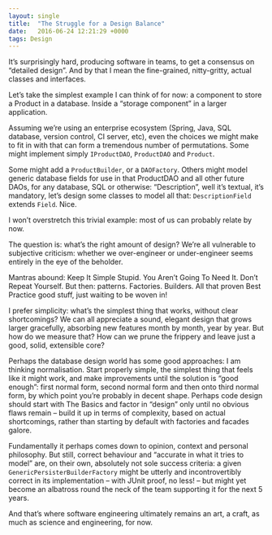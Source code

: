 ```yaml
---
layout: single
title:  "The Struggle for a Design Balance"
date:   2016-06-24 12:21:29 +0000
tags: Design
---
```

It’s surprisingly hard, producing software in teams, to get a consensus on “detailed design”. And by that I mean 
the fine-grained, nitty-gritty, actual classes and interfaces.

Let’s take the simplest example I can think of for now: a component to store a Product in a database. Inside 
a “storage component” in a larger application.

Assuming we’re using an enterprise ecosystem (Spring, Java, SQL database, version control, CI server, etc), even 
the choices we might make to fit in with that can form a tremendous number of permutations. Some might implement 
simply `IProductDAO`, `ProductDAO` and `Product`. 

Some might add a `ProductBuilder`, or a `DAOFactory`. Others might model generic database fields for use in that 
ProductDAO and all other future DAOs, for any database, SQL or otherwise: “Description”, well it’s textual, it’s 
mandatory, let’s design some classes to model all that: `DescriptionField` extends `Field`. Nice.

I won’t overstretch this trivial example: most of us can probably relate by now.

The question is: what’s the right amount of design? We’re all vulnerable to subjective criticism: whether we 
over-engineer or under-engineer seems entirely in the eye of the beholder.

Mantras abound: Keep It Simple Stupid. You Aren’t Going To Need It. Don’t Repeat Yourself. But then: patterns. 
Factories. Builders. All that proven Best Practice good stuff, just waiting to be woven in!

I prefer simplicity: what’s the simplest thing that works, without clear shortcomings? We can all appreciate a 
sound, elegant design that grows larger gracefully, absorbing new features month by month, year by year. But how 
do we measure that? How can we prune the frippery and leave just a good, solid, extensible core?

Perhaps the database design world has some good approaches: I am thinking normalisation. Start properly simple, the 
simplest thing that feels like it might work, and make improvements until the solution is “good enough”: first 
normal form, second normal form and then onto third normal form, by which point you’re probably in decent shape. 
Perhaps code design should start with The Basics and factor in “design” only until no obvious flaws remain – build 
it up in terms of complexity, based on actual shortcomings, rather than starting by default with factories and 
facades galore.

Fundamentally it perhaps comes down to opinion, context and personal philosophy. But still, correct behaviour and 
“accurate in what it tries to model” are, on their own, absolutely not sole success criteria: a given 
`GenericPersisterBuilderFactory` might be utterly and incontrovertibly correct in its implementation – with JUnit 
proof, no less! – but might yet become an albatross round the neck of the team supporting it for the next 5 years.

And that’s where software engineering ultimately remains an art, a craft, as much as science and engineering, for now.
